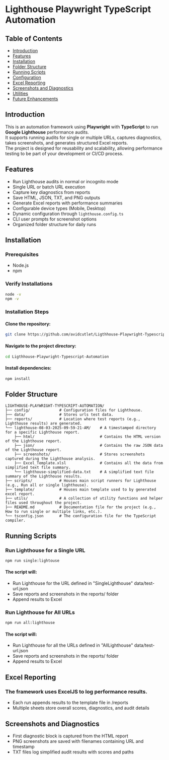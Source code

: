 # Lighthouse Playwright TypeScript Automation

## Table of Contents
- [Introduction](#introduction)
- [Features](#features)
- [Installation](#installation)
- [Folder Structure](#folder-structure)
- [Running Scripts](#running-scripts)
- [Configuration](#configuration)
- [Excel Reporting](#excel-reporting)
- [Screenshots and Diagnostics](#screenshots-and-diagnostics)
- [Utilities](#utilities)
- [Future Enhancements](#future-enhancements)

## Introduction
This is an automation framework using **Playwright** with **TypeScript** to run **Google Lighthouse** performance audits.  
It supports running audits for single or multiple URLs, captures diagnostics, takes screenshots, and generates structured Excel reports.  
The project is designed for reusability and scalability, allowing performance testing to be part of your development or CI/CD process.

## Features
- Run Lighthouse audits in normal or incognito mode
- Single URL or batch URL execution
- Capture key diagnostics from reports
- Save HTML, JSON, TXT, and PNG outputs
- Generate Excel reports with performance summaries
- Configurable device types (Mobile, Desktop)
- Dynamic configuration through `lighthouse.config.ts`
- CLI user prompts for screenshot options
- Organized folder structure for daily runs

## Installation

### Prerequisites
- Node.js  
- npm

### Verify Installations
```bash
node -v
npm -v
```

### Installation Steps

#### Clone the repository:
```bash
git clone https://github.com/avidcutlet/Ligthhouse-Playwright-Typescript-Automation.git
```

#### Navigate to the project directory:
```bash
cd Ligthhouse-Playwright-Typescript-Automation
```

#### Install dependencies:
```bash
npm install
```

## Folder Structure
```
LIGHTHOUSE-PLAYWRIGHT-TYPESCRIPT-AUTOMATION/
├── config/             # Configuration files for Lighthouse.
├── data/               # Stores urls test data.
├── reports/            # Location where test reports (e.g., Lighthouse results) are generated.
└── lighthouse-08-03-2025-09-59-21-AM/    # A timestamped directory for a specific Lighthouse report.
    ├── html/                             # Contains the HTML version of the Lighthouse report.
    ├── json/                             # Contains the raw JSON data of the Lighthouse report.
    ├── screenshots/                      # Stores screenshots captured during the Lighthouse analysis.
    ├── Excel_Template.xlsl               # Contains all the data from simplified text file summary.
    └── lighthouse-simplified-data.txt    # A simplified text file summary of the Lighthouse results.
├── scripts/            # Houses main script runners for Lighthouse (e.g., Run all or single lighthouse).
├── template/           # Houses main template used to by generated excel report.
├── utils/              # A collection of utility functions and helper files used throughout the project.
├── README.md           # Documentation file for the project (e.g., How to run single or multiple links, etc.).
└── tsconfig.json       # The configuration file for the TypeScript compiler.
```

## Running Scripts
### Run Lighthouse for a Single URL
```bash
npm run single:lightouse
```
#### The script will:
- Run Lighthouse for the URL defined in "SingleLighthouse" data/test-url.json
- Save reports and screenshots in the reports/ folder
- Append results to Excel

### Run Lighthouse for All URLs
```bash
npm run all:lighthouse
```
#### The script will:
- Run Lighthouse for all the URLs defined in "AllLighthouse" data/test-url.json
- Save reports and screenshots in the reports/ folder
- Append results to Excel

## Excel Reporting
### The framework uses ExcelJS to log performance results.
- Each run appends results to the template file in /reports
- Multiple sheets store overall scores, diagnostics, and audit details

## Screenshots and Diagnostics
- First diagnostic block is captured from the HTML report
- PNG screenshots are saved with filenames containing URL and timestamp
- TXT files log simplified audit results with scores and paths